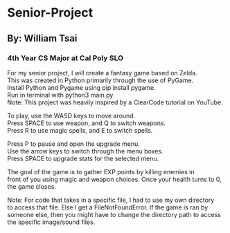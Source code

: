 # Senior-Project
## By: William Tsai

### 4th Year CS Major at Cal Poly SLO

<p>For my senior project, I will create a fantasy game based on Zelda.<br>
This was created in Python primarily through the use of PyGame.<br>
Install Python and Pygame using pip install pygame.<br>
Run in terminal with python3 main.py<br>
Note: This project was heavily inspired by a ClearCode tutorial on YouTube.</p>

<p>To play, use the WASD keys to move around.<br>
Press SPACE to use weapon, and Q to switch weapons.<br>
Press R to use magic spells, and E to switch spells.</p>

<p>Press P to pause and open the upgrade menu.<br>
Use the arrow keys to switch through the menu boxes.<br>
Press SPACE to upgrade stats for the selected menu.</p>

<p>The goal of the game is to gather EXP points by killing enemies in<br>
front of you using magic and weapon choices. Once your health turns to 0,<br>
the game closes.</p>

<p>Note: For code that takes in a specific file, I had to use my own directory<br>
to access that file. Else I get a FileNotFoundError. If the game is ran by<br> 
someone else, then you might have to change the directory path to access<br> 
the specific image/sound files.</p>